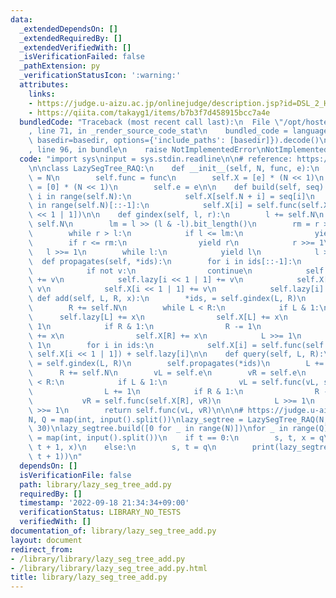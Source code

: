 ```yaml
---
data:
  _extendedDependsOn: []
  _extendedRequiredBy: []
  _extendedVerifiedWith: []
  _isVerificationFailed: false
  _pathExtension: py
  _verificationStatusIcon: ':warning:'
  attributes:
    links:
    - https://judge.u-aizu.ac.jp/onlinejudge/description.jsp?id=DSL_2_H
    - https://qiita.com/takayg1/items/b7b3f7d458915bcc7a4e
  bundledCode: "Traceback (most recent call last):\n  File \"/opt/hostedtoolcache/PyPy/3.7.13/x64/site-packages/onlinejudge_verify/documentation/build.py\"\
    , line 71, in _render_source_code_stat\n    bundled_code = language.bundle(stat.path,\
    \ basedir=basedir, options={'include_paths': [basedir]}).decode()\n  File \"/opt/hostedtoolcache/PyPy/3.7.13/x64/site-packages/onlinejudge_verify/languages/python.py\"\
    , line 96, in bundle\n    raise NotImplementedError\nNotImplementedError\n"
  code: "import sys\ninput = sys.stdin.readline\n\n# reference: https://qiita.com/takayg1/items/b7b3f7d458915bcc7a4e\n\
    \n\nclass LazySegTree_RAQ:\n    def __init__(self, N, func, e):\n        self.N\
    \ = N\n        self.func = func\n        self.X = [e] * (N << 1)\n        self.lazy\
    \ = [0] * (N << 1)\n        self.e = e\n\n    def build(self, seq):\n        for\
    \ i in range(self.N):\n            self.X[self.N + i] = seq[i]\n        for i\
    \ in range(self.N)[::-1]:\n            self.X[i] = self.func(self.X[i << 1], self.X[i\
    \ << 1 | 1])\n\n    def gindex(self, l, r):\n        l += self.N\n        r +=\
    \ self.N\n        lm = l >> (l & -l).bit_length()\n        rm = r >> (r & -r).bit_length()\n\
    \        while r > l:\n            if l <= lm:\n                yield l\n    \
    \        if r <= rm:\n                yield r\n            r >>= 1\n         \
    \   l >>= 1\n        while l:\n            yield l\n            l >>= 1\n\n  \
    \  def propagates(self, *ids):\n        for i in ids[::-1]:\n            v = self.lazy[i]\n\
    \            if not v:\n                continue\n            self.lazy[i << 1]\
    \ += v\n            self.lazy[i << 1 | 1] += v\n            self.X[i << 1] +=\
    \ v\n            self.X[i << 1 | 1] += v\n            self.lazy[i] = 0\n\n   \
    \ def add(self, L, R, x):\n        *ids, = self.gindex(L, R)\n        L += self.N\n\
    \        R += self.N\n        while L < R:\n            if L & 1:\n          \
    \      self.lazy[L] += x\n                self.X[L] += x\n                L +=\
    \ 1\n            if R & 1:\n                R -= 1\n                self.lazy[R]\
    \ += x\n                self.X[R] += x\n            L >>= 1\n            R >>=\
    \ 1\n        for i in ids:\n            self.X[i] = self.func(self.X[i << 1],\
    \ self.X[i << 1 | 1]) + self.lazy[i]\n\n    def query(self, L, R):\n        *ids,\
    \ = self.gindex(L, R)\n        self.propagates(*ids)\n        L += self.N\n  \
    \      R += self.N\n        vL = self.e\n        vR = self.e\n        while L\
    \ < R:\n            if L & 1:\n                vL = self.func(vL, self.X[L])\n\
    \                L += 1\n            if R & 1:\n                R -= 1\n     \
    \           vR = self.func(self.X[R], vR)\n            L >>= 1\n            R\
    \ >>= 1\n        return self.func(vL, vR)\n\n\n# https://judge.u-aizu.ac.jp/onlinejudge/description.jsp?id=DSL_2_H\n\
    N, Q = map(int, input().split())\nlazy_segtree = LazySegTree_RAQ(N, min, 1 <<\
    \ 30)\nlazy_segtree.build([0 for _ in range(N)])\nfor _ in range(Q):\n    t, *q\
    \ = map(int, input().split())\n    if t == 0:\n        s, t, x = q\n        lazy_segtree.add(s,\
    \ t + 1, x)\n    else:\n        s, t = q\n        print(lazy_segtree.query(s,\
    \ t + 1))\n"
  dependsOn: []
  isVerificationFile: false
  path: library/lazy_seg_tree_add.py
  requiredBy: []
  timestamp: '2022-09-18 21:34:34+09:00'
  verificationStatus: LIBRARY_NO_TESTS
  verifiedWith: []
documentation_of: library/lazy_seg_tree_add.py
layout: document
redirect_from:
- /library/library/lazy_seg_tree_add.py
- /library/library/lazy_seg_tree_add.py.html
title: library/lazy_seg_tree_add.py
---
```

